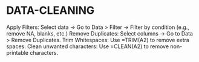 # DATA-CLEANING
Apply Filters:  Select data → Go to Data > Filter → Filter by condition (e.g., remove NA, blanks, etc.)  Remove Duplicates:  Select columns → Go to Data > Remove Duplicates.  Trim Whitespaces:  Use =TRIM(A2) to remove extra spaces.  Clean unwanted characters:  Use =CLEAN(A2) to remove non-printable characters.

